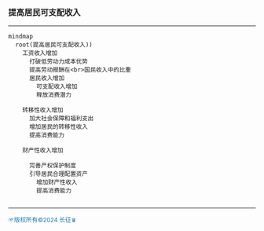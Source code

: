 ### 提高居民可支配收入
---

```mermaid
mindmap
  root(提高居民可支配收入))
    工资收入增加
      打破低劳动力成本优势
      提高劳动报酬在<br>国民收入中的比重
      居民收入增加
        可支配收入增加
        释放消费潜力
          
    转移性收入增加
      加大社会保障和福利支出
      增加居民的转移性收入
      提高消费能力
        
    财产性收入增加
      
      完善产权保护制度
      引导居民合理配置资产
        增加财产性收入
        提高消费能力


```
---
<span style="color:#1f77b4; font-weight:; font-size:12px;">☞版权所有©2024 长征♛</span>

